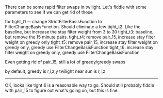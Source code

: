 There can be some rapid filter swaps in twilight. Let's fiddle with some parameters to see if we can get rid of those

for tight_t1 -- change StrictFilterBasisFunction to FilterChangeBasisFunction. Should eliminate a few 
tight_t2:  Like the baseline, but increase the stay filter weight from 3 to 30
tight_t3: baseline, but remove the 15 minute pairs. 
tight_t4: remove pair_15, increase stay filter weight on greedy only
tight_t5: remove pair_15, increase stay filter weight on greedy only, greedy use FilterChangeBasisFunction
tight_t6: increase stay filter weight on greedy only, greedy use FilterChangeBasisFunction

Even getting rid of pair_15, still a lot of greedy/greedy swaps

by default, greedy is r,i,z,y
twilight near sun is r,i,z

-----

OK, looks like tight 6 is a reasonable way to go. Should still probably fiddle with pair_15 to figure out what's going on, but this is fine.

